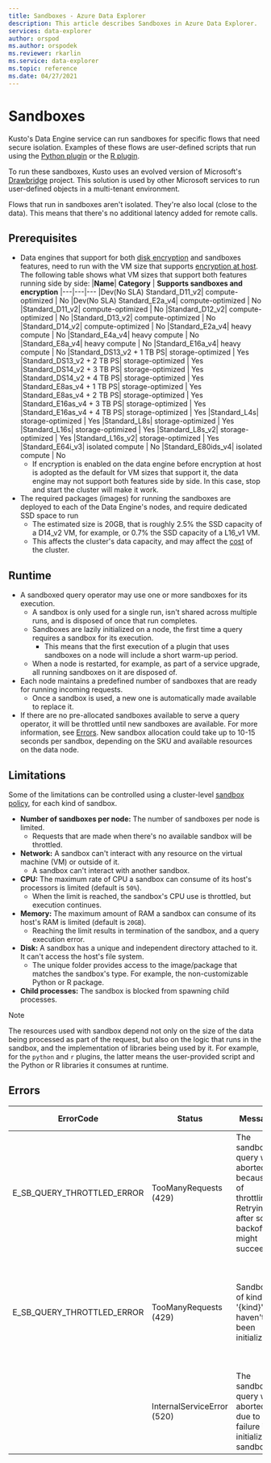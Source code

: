 ```yaml
---
title: Sandboxes - Azure Data Explorer
description: This article describes Sandboxes in Azure Data Explorer.
services: data-explorer
author: orspod
ms.author: orspodek
ms.reviewer: rkarlin
ms.service: data-explorer
ms.topic: reference
ms.date: 04/27/2021
---
```

# Sandboxes

Kusto's Data Engine service can run sandboxes for specific flows that need secure isolation.
Examples of these flows are user-defined scripts that run using the [Python plugin](../query/pythonplugin.md) or the [R plugin](../query/rplugin.md).

To run these sandboxes, Kusto uses an evolved version of Microsoft's [Drawbridge](https://www.microsoft.com/research/project/drawbridge/) project. This solution is used by other Microsoft services to run user-defined objects in a multi-tenant environment.

Flows that run in sandboxes aren't isolated. They're also local (close to the data). This means that there's no additional latency added for remote calls.

## Prerequisites

* Data engines that support for both [disk encryption](../../security.md#data-protection) and sandboxes features, need to run with the VM size that supports [encryption at host](/azure/virtual-machines/disk-encryption#encryption-at-host---end-to-end-encryption-for-your-vm-data). The following table shows what VM sizes that support both features running side by side:
    |**Name**| **Category** | **Supports sandboxes and encryption**
    |---|---|---
    |Dev(No SLA) Standard_D11_v2| compute-optimized | No
    |Dev(No SLA) Standard_E2a_v4| compute-optimized | No
    |Standard_D11_v2| compute-optimized | No
    |Standard_D12_v2| compute-optimized | No
    |Standard_D13_v2| compute-optimized | No
    |Standard_D14_v2| compute-optimized | No
    |Standard_E2a_v4| heavy compute | No
    |Standard_E4a_v4| heavy compute | No
    |Standard_E8a_v4| heavy compute | No
    |Standard_E16a_v4| heavy compute | No
    |Standard_DS13_v2 + 1&nbsp;TB&nbsp;PS| storage-optimized | Yes
    |Standard_DS13_v2 + 2&nbsp;TB&nbsp;PS| storage-optimized | Yes
    |Standard_DS14_v2 + 3&nbsp;TB&nbsp;PS| storage-optimized | Yes
    |Standard_DS14_v2 + 4&nbsp;TB&nbsp;PS| storage-optimized | Yes
    |Standard_E8as_v4 + 1&nbsp;TB&nbsp;PS| storage-optimized | Yes
    |Standard_E8as_v4 + 2&nbsp;TB&nbsp;PS| storage-optimized | Yes
    |Standard_E16as_v4 + 3&nbsp;TB&nbsp;PS| storage-optimized | Yes
    |Standard_E16as_v4 + 4&nbsp;TB&nbsp;PS| storage-optimized | Yes
    |Standard_L4s| storage-optimized | Yes
    |Standard_L8s| storage-optimized | Yes
    |Standard_L16s| storage-optimized | Yes
    |Standard_L8s_v2| storage-optimized | Yes
    |Standard_L16s_v2| storage-optimized | Yes
    |Standard_E64i_v3| isolated compute | No
    |Standard_E80ids_v4| isolated compute | No
  * If encryption is enabled on the data engine before encryption at host is adopted as the default for VM sizes that support it, the data engine may not support both features side by side. In this case, stop and start the cluster will make it work.
* The required packages (images) for running the sandboxes are deployed to each of the Data Engine's nodes, and require dedicated SSD space to run
  * The estimated size is 20GB, that is roughly 2.5% the SSD capacity of a D14_v2 VM, for example, or 0.7% the SSD capacity of a L16_v1 VM.
  * This affects the cluster's data capacity, and may affect the [cost](https://azure.microsoft.com/pricing/details/data-explorer) of the cluster.

## Runtime

* A sandboxed query operator may use one or more sandboxes for its execution.
  * A sandbox is only used for a single run, isn't shared across multiple runs, and is disposed of once that run completes.
  * Sandboxes are lazily initialized on a node, the first time a query requires a sandbox for its execution.
    * This means that the first execution of a plugin that uses sandboxes on a node will include a short warm-up period.
  * When a node is restarted, for example, as part of a service upgrade, all running sandboxes on it are disposed of.
* Each node maintains a predefined number of sandboxes that are ready for running incoming requests.
  * Once a sandbox is used, a new one is automatically made available to replace it.
* If there are no pre-allocated sandboxes available to serve a query operator, it will be throttled until new sandboxes are available. For more information, see [Errors](#errors). New sandbox allocation could take up to 10-15 seconds per sandbox, depending on the SKU and available resources on the data node.

## Limitations

Some of the  limitations can be controlled using a cluster-level [sandbox policy](../management/sandboxpolicy.md), for each kind of sandbox.

* **Number of sandboxes per node:** The number of sandboxes per node is limited.
  * Requests that are made when there's no available sandbox will be throttled.
* **Network:** A sandbox can't interact with any resource on the virtual machine (VM) or outside of it.
  * A sandbox can't interact with another sandbox.
* **CPU:** The maximum rate of CPU a sandbox can consume of its host's processors is limited (default is `50%`).
  * When the limit is reached, the sandbox's CPU use is throttled, but execution continues.
* **Memory:** The maximum amount of RAM a sandbox can consume of its host's RAM is limited (default is `20GB`).
  * Reaching the limit results in termination of the sandbox, and a query execution error.
* **Disk:** A sandbox has a unique and independent directory attached to it. It can't access the host's file system.
  * The unique folder provides access to the image/package that matches the sandbox's type. For example, the non-customizable Python or R package.
* **Child processes:** The sandbox is blocked from spawning child processes.

> [!NOTE]
> The resources used with sandbox depend not only on the size of the data being processed as part of the request,
> but also on the logic that runs in the sandbox, and the implementation of libraries being used by it.
> For example, for the `python` and `r` plugins, the latter means the user-provided script and the Python or R libraries it consumes at runtime.

## Errors

|ErrorCode                 |Status                     |Message                                                                                            |Potential reason                                                                                                    |
|--------------------------|---------------------------|---------------------------------------------------------------------------------------------------|--------------------------------------------------------------------------------------------------------------------|
|E_SB_QUERY_THROTTLED_ERROR|TooManyRequests (429)      |The sandboxed query was aborted because of throttling. Retrying after some backoff might succeed   |There are no available sandboxes on the target node. New sandboxes should become available in a few seconds         |
|E_SB_QUERY_THROTTLED_ERROR|TooManyRequests (429)      |Sandboxes of kind '{kind}' haven't yet been initialized                                            |The sandbox policy has recently changed. New sandboxes obeying the new policy will become available in a few seconds|
|                          |InternalServiceError (520) |The sandboxed query was aborted due to a failure in initializing sandboxes                         |An unexpected infrastructure failure.                         |
